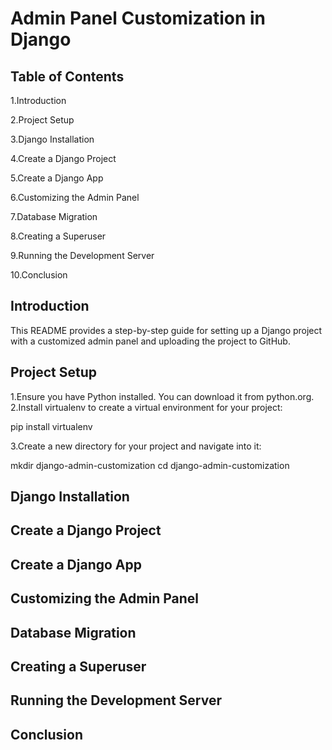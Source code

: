 # Admin Panel Customization in Django
## Table of Contents
1.Introduction

2.Project Setup

3.Django Installation

4.Create a Django Project

5.Create a Django App

6.Customizing the Admin Panel

7.Database Migration

8.Creating a Superuser

9.Running the Development Server

10.Conclusion

## Introduction
This README provides a step-by-step guide for setting up a Django project with a customized admin panel and uploading the project to GitHub.
## Project Setup
1.Ensure you have Python installed. You can download it from python.org.
2.Install virtualenv to create a virtual environment for your project:

pip install virtualenv

3.Create a new directory for your project and navigate into it:

mkdir django-admin-customization
cd django-admin-customization
## Django Installation

## Create a Django Project

## Create a Django App

## Customizing the Admin Panel

## Database Migration

## Creating a Superuser

## Running the Development Server

## Conclusion
